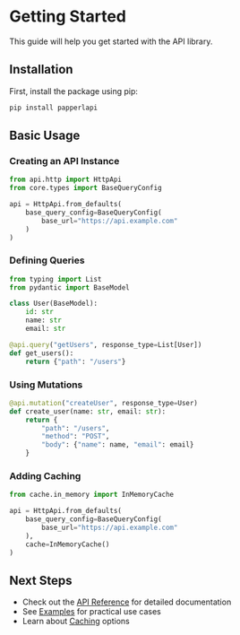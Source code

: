 # Getting Started

This guide will help you get started with the API library.

## Installation

First, install the package using pip:

```bash
pip install papperlapi 
```

## Basic Usage

### Creating an API Instance

```python
from api.http import HttpApi
from core.types import BaseQueryConfig

api = HttpApi.from_defaults(
    base_query_config=BaseQueryConfig(
        base_url="https://api.example.com"
    )
)
```

### Defining Queries

```python
from typing import List
from pydantic import BaseModel

class User(BaseModel):
    id: str
    name: str
    email: str

@api.query("getUsers", response_type=List[User])
def get_users():
    return {"path": "/users"}
```

### Using Mutations

```python
@api.mutation("createUser", response_type=User)
def create_user(name: str, email: str):
    return {
        "path": "/users",
        "method": "POST",
        "body": {"name": name, "email": email}
    }
```

### Adding Caching

```python
from cache.in_memory import InMemoryCache

api = HttpApi.from_defaults(
    base_query_config=BaseQueryConfig(
        base_url="https://api.example.com"
    ),
    cache=InMemoryCache()
)
```

## Next Steps

- Check out the [API Reference](../api-reference/core.md) for detailed documentation
- See [Examples](../examples/github.md) for practical use cases
- Learn about [Caching](../caching/overview.md) options
